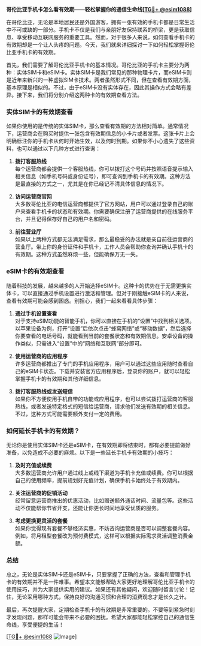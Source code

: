 **哥伦比亚手机卡怎么看有效期——轻松掌握你的通信生命线[[TG💪+ @esim1088](https://t.me/s/esim1088)]**

在哥伦比亚，无论是本地居民还是外国游客，拥有一张有效的手机卡都是日常生活中不可或缺的一部分。手机卡不仅是我们与亲朋好友保持联系的桥梁，更是获取信息、享受移动互联网服务的重要工具。然而，对于很多人来说，如何查看手机卡的有效期却是一个让人头疼的问题。今天，我们就来详细探讨一下如何轻松掌握哥伦比亚手机卡的有效期。

首先，我们需要了解哥伦比亚手机卡的基本情况。哥伦比亚的手机卡主要分为两种：实体SIM卡和eSIM卡。实体SIM卡是我们常见的那种物理卡片，而eSIM卡则是近年来新兴的一种虚拟SIM卡技术。两者虽然形式不同，但在查看有效期方面，基本原理是相似的。不过，由于eSIM卡没有实体存在，因此其操作方式会略有差异。接下来，我们将分别介绍这两种卡的有效期查看方法。

### 实体SIM卡的有效期查看

如果你使用的是传统的实体SIM卡，那么查看有效期的方法相对简单。通常情况下，运营商会在购买时提供一张包含有效期信息的小卡片或者发票。这张卡片上会明确标注你的手机卡从何时开始生效，以及何时到期。如果你不小心遗失了这些资料，也可以通过以下几种方式进行查询：

1. **拨打客服热线**  
   每个运营商都会提供一个客服热线，你可以拨打这个号码并按照语音提示输入相关信息（如手机号码或身份证号），即可查询到手机卡的有效期。这种方法是最直接的方式之一，尤其是在你已经记不清具体信息的情况下。

2. **访问运营商官网**  
   大多数哥伦比亚的电信运营商都提供了官方网站，用户可以通过登录自己的账户来查看手机卡的状态和有效期。你需要确保注册了运营商提供的在线服务平台，并且记得保存好自己的用户名和密码。

3. **前往营业厅**  
   如果以上两种方式都无法满足需求，那么最稳妥的办法就是亲自前往运营商的营业厅。带上你的身份证件和手机卡，工作人员会帮助你查询并确认手机卡的有效期。这种方式虽然麻烦一些，但能确保万无一失。

### eSIM卡的有效期查看

随着科技的发展，越来越多的人开始选择eSIM卡。这种卡的优势在于无需更换实体卡，可以直接通过手机设置进行激活和管理。但对于刚接触eSIM卡的人来说，查看有效期可能会感到困惑。别担心，我们一起来看看具体步骤：

1. **通过手机设置查看**  
   对于支持eSIM功能的智能手机，你可以直接在手机的“设置”中找到相关选项。以苹果设备为例，打开“设置”后依次点击“蜂窝网络”或“移动数据”，然后选择你要查看的电话号码，就能看到当前的套餐状态和有效期信息。安卓设备的操作类似，只需进入“设置”中的“网络和互联网”部分即可。

2. **使用运营商的应用程序**  
   许多运营商都推出了专门的手机应用程序，用户可以通过这些应用随时查看自己的eSIM卡状态。下载并安装官方应用程序后，登录你的账户，就可以轻松掌握手机卡的有效期和其他详细信息。

3. **拨打客服热线或发送短信**  
   如果你不方便使用手机自带的功能或应用程序，也可以尝试拨打运营商的客服热线，或者发送特定格式的短信给运营商，请求他们发送有效期的相关信息。不过，这种方式可能需要额外支付一定的费用。

### 如何延长手机卡的有效期？

无论你是使用实体SIM卡还是eSIM卡，在有效期即将结束时，都有必要提前做好准备，以免造成不必要的麻烦。以下是一些延长手机卡有效期的小技巧：

1. **及时充值或续费**  
   大多数运营商允许用户通过线上或线下渠道为手机卡充值或续费。你可以根据自己的使用频率，提前规划好充值计划，确保手机卡始终处于有效期内。

2. **关注运营商的促销活动**  
   经常留意运营商推出的优惠活动，比如赠送额外通话时间、流量包等。这些活动不仅能帮你节省开支，还能让你更长时间地享受优质的服务。

3. **考虑更换更灵活的套餐**  
   如果你觉得现有套餐不够经济实惠，不妨咨询运营商是否可以调整套餐内容。例如，将月租型套餐改为预付费模式，这样可以根据实际需求灵活调整消费金额。

### 总结

总之，无论是实体SIM卡还是eSIM卡，只要掌握了正确的方法，查看和管理手机卡的有效期并不是一件难事。希望本文能够帮助大家更好地理解哥伦比亚手机卡的使用技巧，并为大家提供实用的建议。如果还有其他疑问，欢迎随时留言讨论！记住，无论采用哪种方式，保持良好的沟通习惯和合理的消费观念才是长久之计。

最后，再次提醒大家，定期检查手机卡的有效期是非常重要的。不要等到紧急时刻才发现问题，那样可能会带来不必要的困扰。希望大家都能轻松掌控自己的通信生命线，享受便捷的生活！

[[TG💪+ @esim1088](https://t.me/s/esim1088) ![Image](https://i.postimg.cc/4NQfJmqS/Snipaste-2025-05-13-00-14-12.png)]